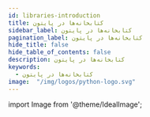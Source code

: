 ```yaml
---
id: libraries-introduction
title: کتابخانه‌ها در پایتون
sidebar_label: کتابخانه‌ها در پایتون
pagination_label: کتابخانه‌ها در پایتون
hide_title: false
hide_table_of_contents: false
description: کتابخانه‌ها در پایتون
keywords:
  - کتابخانه‌ها در پایتون
image:  "/img/logos/python-logo.svg"
---
```


import Image from '@theme/IdealImage';
